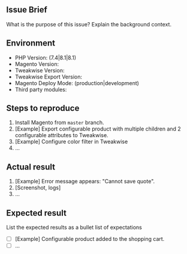 Issue Brief
--
What is the purpose of this issue? Explain the background context.

Environment
--
* PHP Version: (7.4|8.1|8.1)
* Magento Version:
* Tweakwise Version:
* Tweakwise Export Version:
* Magento Deploy Mode: (production|development)
* Third party modules:

Steps to reproduce
--
1. Install Magento from `master` branch.
2. [Example] Export configurable product with multiple children and 2 configurable attributes to Tweakwise.
3. [Example] Configure color filter in Tweakwise
4. ...

Actual result
--
1. [Example] Error message appears: "Cannot save quote".
2. [Screenshot, logs]
3. ...

Expected result
--
List the expected results as a bullet list of expectations
- [ ] [Example] Configurable product added to the shopping cart.
- [ ] ...
